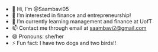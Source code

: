 - 👋 Hi, I’m @Saambavi05
- 👀 I’m interested in finance and entrepreneurship!
- 🌱 I’m currently learning management and finance at UofT
- 📫 Contact me through email at saambavi2@gmail.com
- 😄 Pronouns: she/her
- ⚡ Fun fact: I have two dogs and two birds!!

<!---
Saambavi05/Saambavi05 is a ✨ special ✨ repository because its `README.md` (this file) appears on your GitHub profile.
You can click the Preview link to take a look at your changes.
--->
